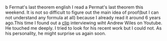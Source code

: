 b
Fermat's last theorem
english
I read a Permat's last theorem this weekend. 
It is not so difficult to figure out the main idea of proof(but I can not understand any formula at all) because I already read it around 6 years ago.This time I found out a [clip](https://www.youtube.com/watch?v=Hkz45Ivr12k) interviewing wiht Andrew Wiles on Youtube. He touched me deeply.
I tried to look for his recent work but I could not. As his personality, he might surprise us again soon.